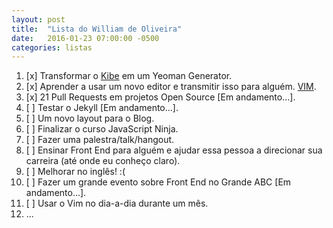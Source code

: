 ```yaml
---
layout: post
title:  "Lista do William de Oliveira"
date:   2016-01-23 07:00:00 -0500
categories: listas
---
```


1. [x] Transformar o [Kibe](https://github.com/woliveiras/kibe) em um Yeoman Generator.
1. [x] Aprender a usar um novo editor e transmitir isso para alguém. [VIM](https://github.com/woliveiras/vim-noobs).
1. [x] 21 Pull Requests em projetos Open Source [Em andamento...].
1. [ ] Testar o Jekyll  [Em andamento...].
1. [ ] Um novo layout para o Blog.
1. [ ] Finalizar o curso JavaScript Ninja.
1. [ ] Fazer uma palestra/talk/hangout.
1. [ ] Ensinar Front End para alguém e ajudar essa pessoa a direcionar sua carreira (até onde eu conheço claro).
1. [ ] Melhorar no inglês! :(
1. [ ] Fazer um grande evento sobre Front End no Grande ABC [Em andamento...].
1. [ ] Usar o Vim no dia-a-dia durante um mês.
1. ...
